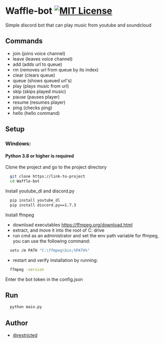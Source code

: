 # Waffle-bot [![MIT License](https://img.shields.io/badge/License-MIT-green.svg)](https://choosealicense.com/licenses/mit/)

Simple discord bot that can play music from youtube and soundcloud

## Commands
  
- join        (joins voice channel)
- leave       (leaves voice channel)
- add <url>   (adds url to queue)
- rm <index>  (removes url from queue by its index)
- clear       (clears queue)
- queue       (shows queued url's)
- play <url>  (plays music from url)
- skip        (skips played music)
- pause       (pauses player)
- resume      (resumes player)
- ping        (checks ping)
- hello       (hello command)

## Setup
### Windows:
#### Python 3.8 or higher is required

Clone the project and go to the project directory

```bash
  git clone https://link-to-project
  cd Waffle-bot
```

Install youtube_dl and discord.py 

```bash
  pip install youtube_dl
  pip install discord.py==1.7.3
```

Install ffmpeg

- download executables https://ffmpeg.org/download.html
- extract, and move it into the root of C: drive
- run cmd as an administrator and set the env path variable for ffmpeg, you can use the following command:
```bash
  setx /m PATH "C:\ffmpeg\bin;%PATH%"
```
- restart and verify installation by running:
```bash
  ffmpeg -version
```

Enter the bot token in the config.json

## Run

```bash
  python main.py
```

## Author

- [@restricted](https://github.com/restricted7331)